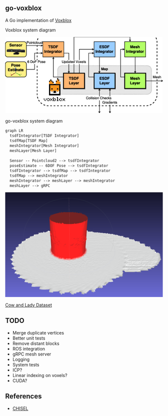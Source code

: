 go-voxblox
---

A Go implementation of [Voxblox](https://github.com/ethz-asl/voxblox)

Voxblox system diagram

![System Diagram](.readme/system-diagram.png)

go-voxblox system diagram

```mermaid
graph LR
  tsdfIntegrator[TSDF Integrator]
  tsdfMap[TSDF Map]
  meshIntegrator[Mesh Integrator]
  meshLayer[Mesh Layer]

  Sensor -- Pointcloud2 --> tsdfIntegrator
  poseEstimate -- 6DOF Pose --> tsdfIntegrator
  tsdfIntegrator --> tsdfMap --> tsdfIntegrator
  tsdfMap --> meshIntegrator
  meshIntegrator --> meshLayer --> meshIntegrator
  meshLayer --> gRPC 
```

![Unit Test Cylinder](.readme/cylinder-mesh.png)

[Cow and Lady Dataset](https://projects.asl.ethz.ch/datasets/doku.php?id=iros2017/)


## TODO

* Merge duplicate vertices
* Better unit tests
* Remove distant blocks
* ROS integration
* gRPC mesh server
* Logging
* System tests
* ICP?
* Linear indexing on voxels?
* CUDA?

## References

* [CHISEL](http://www.roboticsproceedings.org/rss11/p40.pdf)

